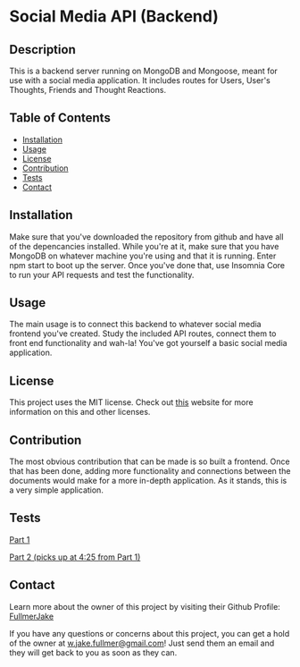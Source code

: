   # Social Media API (Backend)
  ## Description

  This is a backend server running on MongoDB and Mongoose, meant for use with a social media application. It includes routes for Users, User's Thoughts, Friends and Thought Reactions. 

  ## Table of Contents
  * [Installation](#installation)
  * [Usage](#usage)
  * [License](#license)
  * [Contribution](#contribution)
  * [Tests](#tests)
  * [Contact](#contact)

  ## Installation
  Make sure that you've downloaded the repository from github and have all of the depencancies installed. While you're at it, make sure that you have MongoDB on whatever machine you're using and that it is running. Enter npm start to boot up the server. Once you've done that, use Insomnia Core to run your API requests and test the functionality.

  ## Usage
  The main usage is to connect this backend to whatever social media frontend you've created. Study the included API routes, connect them to front end functionality and wah-la! You've got yourself a basic social media application. 

  ## License
  This project uses the MIT license. Check out <a href="https://choosealicense.com">this</a> website for more information on this and other licenses. 

  ## Contribution
  The most obvious contribution that can be made is so built a frontend. Once that has been done, adding more functionality and connections between the documents would make for a more in-depth application. As it stands, this is a very simple application. 

  ## Tests
  <a href="https://drive.google.com/file/d/1JG-k1a-fN4zht4fQDHPoRjiuBdidutXX/view?usp=sharing"> Part 1 </a>

  <a href="https://drive.google.com/file/d/1jTojpP8VKLct9NoPxNGWbhIfCOxxeDvO/view?usp=sharing"> Part 2 (picks up at 4:25 from Part 1) </a>
  
  ## Contact
  Learn more about the owner of this project by visiting their Github Profile: <a href=https://github.com/FullmerJake>FullmerJake</a>

  If you have any questions or concerns about this project, you can get a hold of the owner at w.jake.fullmer@gmail.com! Just send them an email and they will get back to you as soon as they can.
